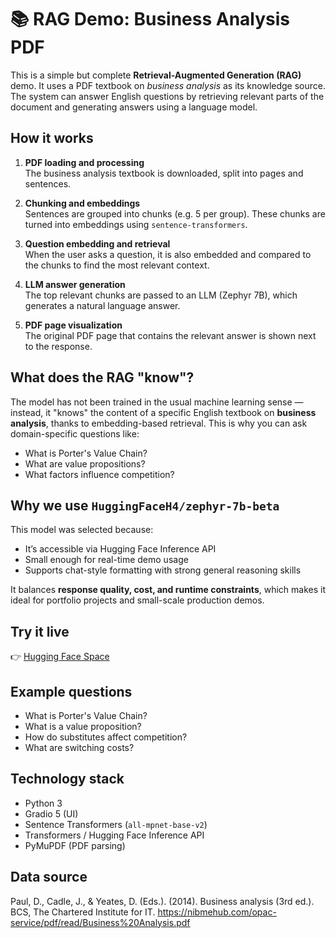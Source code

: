 # 📚 **RAG Demo: Business Analysis PDF**

This is a simple but complete **Retrieval-Augmented Generation (RAG)** demo. It uses a PDF textbook on _business analysis_ as its knowledge source. The system can answer English questions by retrieving relevant parts of the document and generating answers using a language model.

## **How it works**

1. **PDF loading and processing**  
   The business analysis textbook is downloaded, split into pages and sentences.

2. **Chunking and embeddings**  
   Sentences are grouped into chunks (e.g. 5 per group). These chunks are turned into embeddings using `sentence-transformers`.

3. **Question embedding and retrieval**  
   When the user asks a question, it is also embedded and compared to the chunks to find the most relevant context.

4. **LLM answer generation**  
   The top relevant chunks are passed to an LLM (Zephyr 7B), which generates a natural language answer.

5. **PDF page visualization**  
   The original PDF page that contains the relevant answer is shown next to the response.

## **What does the RAG "know"?**

The model has not been trained in the usual machine learning sense — instead, it "knows" the content of a specific English textbook on **business analysis**, thanks to embedding-based retrieval. This is why you can ask domain-specific questions like:

- What is Porter's Value Chain?
- What are value propositions?
- What factors influence competition?

## **Why we use `HuggingFaceH4/zephyr-7b-beta`**

This model was selected because:

- It’s accessible via Hugging Face Inference API
- Small enough for real-time demo usage
- Supports chat-style formatting with strong general reasoning skills

It balances **response quality, cost, and runtime constraints**, which makes it ideal for portfolio projects and small-scale production demos.

## **Try it live**

👉 [Hugging Face Space](https://huggingface.co/spaces/DanielSokach/RAG)

## **Example questions**

- What is Porter's Value Chain?
- What is a value proposition?
- How do substitutes affect competition?
- What are switching costs?

## **Technology stack**

- Python 3
- Gradio 5 (UI)
- Sentence Transformers (`all-mpnet-base-v2`)
- Transformers / Hugging Face Inference API
- PyMuPDF (PDF parsing)

## **Data source**
Paul, D., Cadle, J., & Yeates, D. (Eds.). (2014). Business analysis (3rd ed.). BCS, The Chartered Institute for IT. https://nibmehub.com/opac-service/pdf/read/Business%20Analysis.pdf
